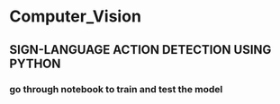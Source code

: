 # Computer_Vision
## SIGN-LANGUAGE ACTION DETECTION USING PYTHON 
### go through notebook to train and test the model 
